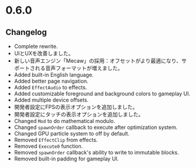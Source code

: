 # 0.6.0

## Changelog

- Complete rewrite.
- UIとUXを改善しました。
- 新しい音声エンジン「Mecaw」の採用：オフセットがより最適になり、サポートされる音声フォーマットが増えました。
- Added built-in English language.
- Added better page navigation.
- Added `EffectAudio` to effects.
- Added customizable foreground and background colors to gameplay UI.
- Added multiple device offsets.
- 開発者設定にFPSの表示オプションを追加しました。
- 開発者設定にタッチの表示オプションを追加しました。
- Changed `Mod` to do mathematical modulo.
- Changed `spawnOrder` callback to execute after optimization system.
- Changed GPU particle system to off by default.
- Removed `EffectClip` from effects.
- Removed `Execute0` function.
- Removed `spawnOrder` callback's ability to write to immutable blocks.
- Removed built-in padding for gameplay UI.
